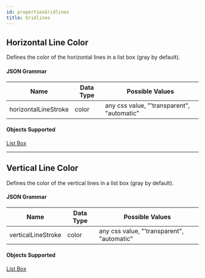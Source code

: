 ```yaml
---
id: propertiesGridlines
title: Gridlines
---
```


## Horizontal Line Color

Defines the color of the horizontal lines in a list box (gray by default).

#### JSON Grammar

|Name|Data Type|Possible Values|
|---|---|---|
|horizontalLineStroke| color|any css value, "'transparent", "automatic"|

#### Objects Supported

[List Box](listbox_overview.md)

---

## Vertical Line Color

Defines the color of the vertical lines in a list box (gray by default).

#### JSON Grammar

|Name|Data Type|Possible Values|
|---|---|---|
|verticalLineStroke| color|any css value, "'transparent", "automatic"|

#### Objects Supported

[List Box](listbox_overview.md)
